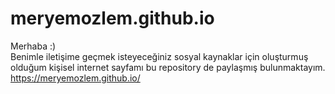 # meryemozlem.github.io
Merhaba :) <br>
Benimle iletişime geçmek isteyeceğiniz sosyal kaynaklar için oluşturmuş olduğum kişisel internet sayfamı bu repository de paylaşmış bulunmaktayım.
https://meryemozlem.github.io/
